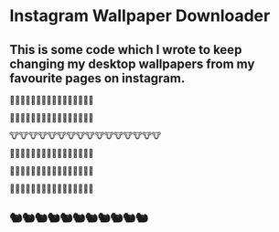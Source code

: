 # Instagram Wallpaper Downloader

This is some code which I wrote to keep changing my desktop wallpapers from my favourite pages on instagram.
---
🦝🦝🦝🦝🦝🦝🦝🦝🦝🦝🦝🦝🦝🦝🦝🦝

🦓🦓🦓🦓🦓🦓🦓🦓🦓🦓🦓🦓🦓🦓🦓🦓

🐮🐮🐮🐮🐮🐮🐮🐮🐮🐮🐮🐮🐮🐮🐮🐮

🐙🐙🐙🐙🐙🐙🐙🐙🐙🐙🐙🐙🐙🐙🐙🐙

🦭🦭🦭🦭🦭🦭🦭🦭🦭🦭🦭🦭🦭🦭🦭🦭

🐢🐢🐢🐢🐢🐢🐢🐢🐢🐢🐢🐢🐢🐢🐢🐢

🐿️🐿️🐿️🐿️🐿️🐿️🐿️🐿️🐿️🐿️🐿️
--

